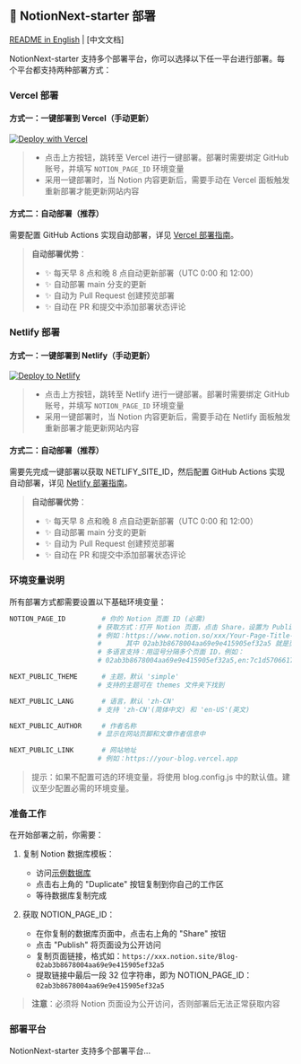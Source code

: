 ## 🚀 NotionNext-starter 部署

[README in English](./README_EN.md) | [中文文档]

NotionNext-starter 支持多个部署平台，你可以选择以下任一平台进行部署。每个平台都支持两种部署方式：

### Vercel 部署

#### 方式一：一键部署到 Vercel（手动更新）
[![Deploy with Vercel](https://vercel.com/button)](https://vercel.com/new/clone?repository-url=https://github.com/blog-starter/notionNext-starter&repository-name=my-notion-blog&env=NOTION_PAGE_ID)

> - 点击上方按钮，跳转至 Vercel 进行一键部署。部署时需要绑定 GitHub 账号，并填写 `NOTION_PAGE_ID` 环境变量
> - 采用一键部署时，当 Notion 内容更新后，需要手动在 Vercel 面板触发重新部署才能更新网站内容

#### 方式二：自动部署（推荐）
需要配置 GitHub Actions 实现自动部署，详见 [Vercel 部署指南](./docs/VERCEL.md)。

> **自动部署优势**：
> - ✨ 每天早 8 点和晚 8 点自动更新部署（UTC 0:00 和 12:00）
> - ✨ 自动部署 main 分支的更新
> - ✨ 自动为 Pull Request 创建预览部署
> - ✨ 自动在 PR 和提交中添加部署状态评论

### Netlify 部署

#### 方式一：一键部署到 Netlify（手动更新）
[![Deploy to Netlify](https://www.netlify.com/img/deploy/button.svg)](https://app.netlify.com/start/deploy?repository=https://github.com/blog-starter/notionNext-starter)

> - 点击上方按钮，跳转至 Netlify 进行一键部署。部署时需要绑定 GitHub 账号，并填写 `NOTION_PAGE_ID` 环境变量
> - 采用一键部署时，当 Notion 内容更新后，需要手动在 Netlify 面板触发重新部署才能更新网站内容

#### 方式二：自动部署（推荐）
需要先完成一键部署以获取 NETLIFY_SITE_ID，然后配置 GitHub Actions 实现自动部署，详见 [Netlify 部署指南](./docs/NETLIFY.md)。

> **自动部署优势**：
> - ✨ 每天早 8 点和晚 8 点自动更新部署（UTC 0:00 和 12:00）
> - ✨ 自动部署 main 分支的更新
> - ✨ 自动为 Pull Request 创建预览部署
> - ✨ 自动在 PR 和提交中添加部署状态评论

### 环境变量说明

所有部署方式都需要设置以下基础环境变量：

```bash
NOTION_PAGE_ID         # 你的 Notion 页面 ID (必需)
                      # 获取方式：打开 Notion 页面，点击 Share，设置为 Public，复制页面链接中的 ID
                      # 例如：https://www.notion.so/xxx/Your-Page-Title-02ab3b8678004aa69e9e415905ef32a5
                      #      其中 02ab3b8678004aa69e9e415905ef32a5 就是页面 ID
                      # 多语言支持：用逗号分隔多个页面 ID，例如：
                      # 02ab3b8678004aa69e9e415905ef32a5,en:7c1d570661754c8fbc568e00a01fd70e

NEXT_PUBLIC_THEME      # 主题，默认 'simple'
                      # 支持的主题可在 themes 文件夹下找到

NEXT_PUBLIC_LANG       # 语言，默认 'zh-CN'
                      # 支持 'zh-CN'(简体中文) 和 'en-US'(英文)

NEXT_PUBLIC_AUTHOR     # 作者名称
                      # 显示在网站页脚和文章作者信息中

NEXT_PUBLIC_LINK       # 网站地址
                      # 例如：https://your-blog.vercel.app
```

> 提示：如果不配置可选的环境变量，将使用 blog.config.js 中的默认值。建议至少配置必需的环境变量。

[fork]: https://github.com/blog-starter/notionNext-starter/fork
[pr]: https://github.com/blog-starter/notionNext-starter/compare

### 准备工作

在开始部署之前，你需要：

1. 复制 Notion 数据库模板：
   - 访问[示例数据库](https://frosted-click-152.notion.site/176bb0eef86a80cc97e4c52b4a24c81f?v=176bb0eef86a817babb4000c29720602)
   - 点击右上角的 "Duplicate" 按钮复制到你自己的工作区
   - 等待数据库复制完成

2. 获取 NOTION_PAGE_ID：
   - 在你复制的数据库页面中，点击右上角的 "Share" 按钮
   - 点击 "Publish" 将页面设为公开访问
   - 复制页面链接，格式如：`https://xxx.notion.site/Blog-02ab3b8678004aa69e9e415905ef32a5`
   - 提取链接中最后一段 32 位字符串，即为 NOTION_PAGE_ID：`02ab3b8678004aa69e9e415905ef32a5`

> **注意**：必须将 Notion 页面设为公开访问，否则部署后无法正常获取内容

### 部署平台

NotionNext-starter 支持多个部署平台...